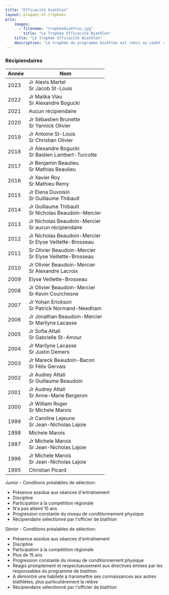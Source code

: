 ```yaml
---
title: "Efficacité biathlon"
layout: plaques-et-trophees
prix: 
    images:
      - filename: "tropheebiathlon.jpg"
        title: "Le Trophée Efficacité Biathlon"
    title: "Le Trophée Efficacité Biathlon"
    description: "Le trophée du programme biathlon est remis au cadet ayant participé activement au pogramme du corps et représenté dignement l’unité aux différentes compétitions de biathlon. Cette discipline combine le ski de fond et le tir à la carabine. Deux récompenses sont remises aux candidats par excellence junior et senior du programme de biathlon du 2920."
---
```


### Récipiendaires

| Année | Nom |
| --- | --- |
| 2023 | Jr Alexis Martel <br>Sr Jacob St-Louis |
| 2022 | Jr Malika Viau <br>Sr Alexandre Bogucki |
| 2021 | Aucun récipiendaire |
| 2020 | Jr Sébastien Brunette  <br>Sr Yannick Olivier |
| 2019 | Jr Antoine St-Louis  <br>Sr Christian Olivier |
| 2018 | Jr Alexandre Bogucki  <br>Sr Bastien Lambert-Turcotte |
| 2017 | Jr Benjamin Beaulieu  <br>Sr Mathias Beaulieu |
| 2016 | Jr Xavier Roy  <br>Sr Mathieu Remy |
| 2015 | Jr Elena Duvoisin  <br>Sr Guillaume Thibault |
| 2014 | Jr Guillaume Thibault  <br>Sr Nicholas Beaudoin-Mercier |
| 2013 | Jr Nicholas Beaudoin-Mercier  <br>Sr aucun récipiendaire |
| 2012 | Jr Nicholas Beaudoin-Mercier  <br>Sr Elyse Veillette-Brosseau |
| 2011 | Sr Olivier Beaudoin-Mercier  <br>Sr Elyse Veillette-Brosseau |
| 2010 | Jr Olivier Beaudoin-Mercier  <br>Sr Alexandre Lacroix |
| 2009 | Elyse Veillette-Brosseau |
| 2008 | Jr Olivier Beaudoin-Mercier  <br>Sr Kevin Courchesne |
| 2007 | Jr Yohan Erickson  <br>Sr Patrick Normand-Needham |
| 2006 | Jr Jonathan Beaudoin-Mercier  <br>Sr Marilyne Lacasse |
| 2005 | Jr Sofia Attali  <br>Sr Gabrielle St-Amour |
| 2004 | Jr Marilyne Lacasse  <br>Sr Justin Demers |
| 2003 | Jr Mareck Beaudoin-Bacon  <br>Sr Félix Gervais |
| 2002 | Jr Audrey Attali  <br>Sr Guillaume Beaudoin |
| 2001 | Jr Audrey Attali  <br>Sr Anne-Marie Bergeron |
| 2000 | Jr William Roger  <br>Sr Michele Marois |
| 1999 | Jr Caroline Lejeune  <br>Sr Jean-Nicholas Lajoie |
| 1998 | Michele Marois |
| 1997 | Jr Michele Marois  <br>Sr Jean-Nicholas Lajoie |
| 1996 | Jr Michele Marois  <br>Sr Jean-Nicholas Lajoie |
| 1995 | Christian Picard |

Junior - Conditions préalables de sélection:  
- Présence assidue aux séances d'entraînement  
- Discipline  
- Participation à la compétition régionale  
- N'a pas atteint 15 ans  
- Progression constante du niveau de conditionnement physique  
- Récipiendaire sélectionné par l'officier de biathlon

Sénior - Conditions préalables de sélection:  
- Présence assidue aux séances d'entraînement  
- Discipline  
- Participation à la compétition régionale  
- Plus de 15 ans  
- Progression constante du niveau de conditionnement physique  
- Réagis promptement et respectueusement aux directives émises par les responsables du programme de biathlon  
- A démontré une habileté à transmettre ses connaissances aux autres biathlètes, plus particulièrement la relève  
- Récipiendaire sélectionné par l'officier de biathlon
